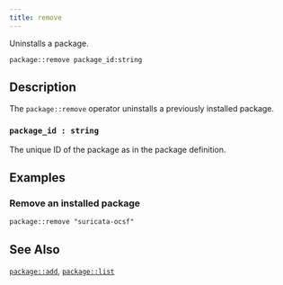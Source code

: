 ```yaml
---
title: remove
---
```


Uninstalls a package.

```tql
package::remove package_id:string
```

## Description

The `package::remove` operator uninstalls a previously installed package.

### `package_id : string`

The unique ID of the package as in the package definition.

## Examples

### Remove an installed package

```tql
package::remove "suricata-ocsf"
```

## See Also

[`package::add`](add.md), [`package::list`](list.md)

